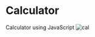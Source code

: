 # Calculator
Calculator using JavaScript
![cal](https://user-images.githubusercontent.com/88300530/162605419-28caeca7-53f7-4b4c-a0c2-e770b57b8115.png)
